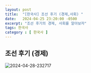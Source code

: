 ```yaml
---
layout: post
title:  "[한국사] 조선 후기 (경제,사회) "
date:   2024-04-25 23:20:00 -0500
excerpt: "조선 후기의 경제, 사회를 알아보자"
tags: 한국사
category : [ 한국사 ]
---
```


## 조선 후기 (경제)

<img src="https://i.ibb.co/RgrL9xN/2024-04-28-232717.png" alt="2024-04-28-232717" border="0">

